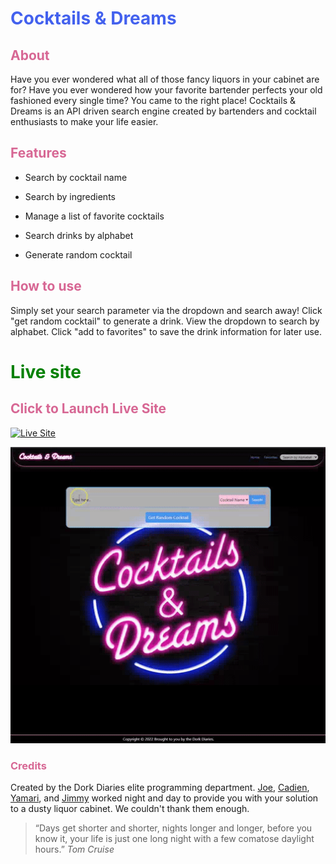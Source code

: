# <span  style="color:#4361EE"> Cocktails & Dreams </span>

## <span  style="color:#D76794">About </span>

Have you ever wondered what all of those fancy liquors in your cabinet are for? Have you ever wondered how your favorite bartender perfects your old fashioned every single time? You came to the right place! Cocktails & Dreams is an API driven search engine created by bartenders and cocktail enthusiasts to make your life easier.

## <span  style="color:#D76794">Features </span>

- Search by cocktail name

- Search by ingredients

- Manage a list of favorite cocktails

- Search drinks by alphabet

- Generate random cocktail

## <span  style="color:#D76794">How to use </span>

Simply set your search parameter via the dropdown and search away! Click "get random cocktail" to generate a drink. View the dropdown to search by alphabet. Click "add to favorites" to save the drink information for later use.

# <span  style="color:green">Live site </span>

## <span  style="color:#D76794">Click to Launch Live Site</span>

[![Live Site](https://img.shields.io/badge/Live%20site-Click-success)](https://dork-diaries.github.io/API-team-project/)

![site demo](./assets/images/sitedemo.gif)

### <span  style="color:#D76794">Credits</span>

Created by the Dork Diaries elite programming department. [Joe](https://github.com/liquidmonks), [Cadien](https://github.com/cadienlake), [Yamari](https://github.com/yamari93), and [Jimmy](https://github.com/YimmyC) worked night and day to provide you with your solution to a dusty liquor cabinet. We couldn't thank them enough.

> “Days get shorter and shorter, nights longer and longer, before you know it, your life is just one long night with a few comatose daylight hours.” _Tom Cruise_
